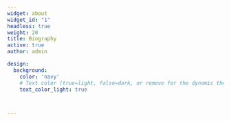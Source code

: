 ```yaml
---
widget: about
widget_id: "1"
headless: true
weight: 20
title: Biography
active: true
author: admin

design:
  background:
    color: 'navy'
    # Text color (true=light, false=dark, or remove for the dynamic theme color). 
    text_color_light: true



---
```

